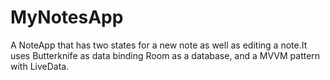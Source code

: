 # MyNotesApp
A NoteApp that has two states for a new note as well as editing a note.It uses Butterknife as data binding Room as a database,
and a MVVM pattern with LiveData.
